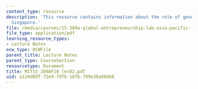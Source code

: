 ```yaml
---
content_type: resource
description: 'This resource contains information about the role of government in entrepreneurship:
  Singapore.'
file: /media/courses/15-389a-global-entrepreneurship-lab-asia-pacific-fall-2010/a124d89f72e97dfb16fb799e38a684b8_MIT15_389AF10_lec02.pdf
file_type: application/pdf
learning_resource_types:
- Lecture Notes
ocw_type: OCWFile
parent_title: Lecture Notes
parent_type: CourseSection
resourcetype: Document
title: MIT15_389AF10_lec02.pdf
uid: a124d89f-72e9-7dfb-16fb-799e38a684b8
---
```

